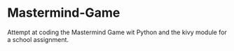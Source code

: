 # Mastermind-Game
Attempt at coding the Mastermind Game wit Python and the kivy module for a school assignment.
